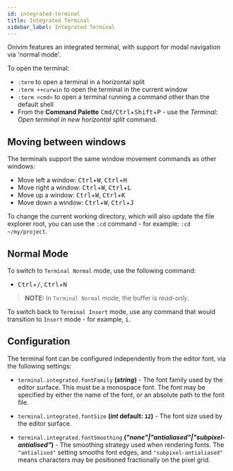 ```yaml
---
id: integrated-terminal
title: Integrated Terminal
sidebar_label: Integrated Terminal
---
```


Onivim features an integrated terminal, with support for modal navigation via 'normal mode'.

To open the terminal:

- `:term` to open a terminal in a horizontal split
- `:term ++curwin` to open the terminal in the current window
- `:term <cmd>` to open a terminal running a command other than the default shell
- From the __Command Palette__ <kbd>Cmd/Ctrl</kbd>+<kbd>Shift</kbd>+<kbd>P</kbd> - use the _Terminal: Open terminal in new horizontal split_ command.

## Moving between windows

The terminals support the same window movement commands as other windows:

- Move left a window: <kbd>Ctrl</kbd>+<kbd>W</kbd>, <kbd>Ctrl</kbd>+<kbd>H</kbd>
- Move right a window: <kbd>Ctrl</kbd>+<kbd>W</kbd>, <kbd>Ctrl</kbd>+<kbd>L</kbd>
- Move up a window: <kbd>Ctrl</kbd>+<kbd>W</kbd>, <kbd>Ctrl</kbd>+<kbd>K</kbd>
- Move down a window: <kbd>Ctrl</kbd>+<kbd>W</kbd>, <kbd>Ctrl</kbd>+<kbd>J</kbd>

To change the current working directory, which will also update the file explorer root, you can use the `:cd` command - for example: `:cd ~/my/project`.

## Normal Mode

To switch to `Terminal Normal` mode, use the following command:

- <kbd>Ctrl</kbd>+<kbd>/</kbd>, <kbd>Ctrl</kbd>+<kbd>N</kbd>

> __NOTE:__ In `Terminal Normal` mode, the buffer is _read-only_.

To switch back to `Terminal Insert` mode, use any command that would transition
to `Insert` mode - for example, <kbd>i</kbd>.

## Configuration

The terminal font can be configured independently from the editor font, via the following settings:

- `terminal.integrated.fontFamily` __(_string_)__ - The font family used by the editor surface. This must be a monospace font. The font may be specified by either the name of the font, or an absolute path to the font file.

- `terminal.integrated.fontSize` __(_int_ default: `12`)__ - The font size used by the editor surface.

- `terminal.integrated.fontSmoothing` __(_"none"|"antialiased"|"subpixel-antialised"_)__ - The smoothing strategy used when rendering fonts. The `"antialised"` setting smooths font edges, and `"subpixel-antialiased"` means characters may be positioned fractionally on the pixel grid. 

